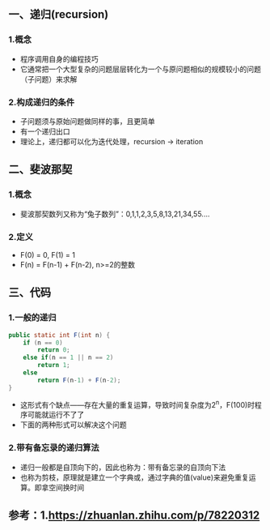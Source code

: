 ## 一、递归(recursion)

### 1.概念
* 程序调用自身的编程技巧
* 它通常把一个大型复杂的问题层层转化为一个与原问题相似的规模较小的问题（子问题）来求解

### 2.构成递归的条件
* 子问题须与原始问题做同样的事，且更简单
* 有一个递归出口
* 理论上，递归都可以化为迭代处理，recursion -> iteration




## 二、斐波那契

### 1.概念
* 斐波那契数列又称为“兔子数列”：0,1,1,2,3,5,8,13,21,34,55....

### 2.定义
* F(0) = 0, F(1) = 1
* F(n) = F(n-1) + F(n-2), n>=2的整数




## 三、代码

### 1.一般的递归
```java
public static int F(int n) {
    if (n == 0)
        return 0;
    else if(n == 1 || n == 2)
        return 1;
    else
        return F(n-1) + F(n-2);
}

```
* 这形式有个缺点——存在大量的重复运算，导致时间复杂度为2<sup>n</sup>，F(100)时程序可能就运行不了了
* 下面的两种形式可以解决这个问题


### 2.带有备忘录的递归算法

* 递归一般都是自顶向下的，因此也称为：带有备忘录的自顶向下法
* 也称为剪枝，原理就是建立一个字典或，通过字典的值(value)来避免重复运算。即拿空间换时间


## 参考：1.https://zhuanlan.zhihu.com/p/78220312
